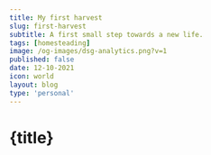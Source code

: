 ```yaml
---
title: My first harvest
slug: first-harvest
subtitle: A first small step towards a new life.
tags: [homesteading]
image: /og-images/dsg-analytics.png?v=1
published: false
date: 12-10-2021
icon: world
layout: blog
type: 'personal'
---
```


# {title}
